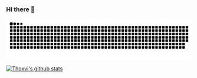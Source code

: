 ### Hi there 👋

<img src="https://raw.githubusercontent.com/thoxvi/thoxvi/output/github-contribution-grid-snake.svg" />

[![Thoxvi's github stats](https://github-readme-stats.vercel.app/api?username=Thoxvi&show_icons=true&theme=radical)](https://github.com/Thoxvi)
